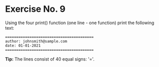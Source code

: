 # Exercise No. 9


Using the four print() function (one line - one function) print the following text:


    ========================================
    author: johnsmith@sample.com
    date: 01-01-2021
    ========================================


**Tip:** The lines consist of 40 equal signs: '='.